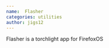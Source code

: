 ```yaml
---
name:  Flasher
categories: utilities
author: jigs12
---
```

Flasher is a torchlight app for FirefoxOS
